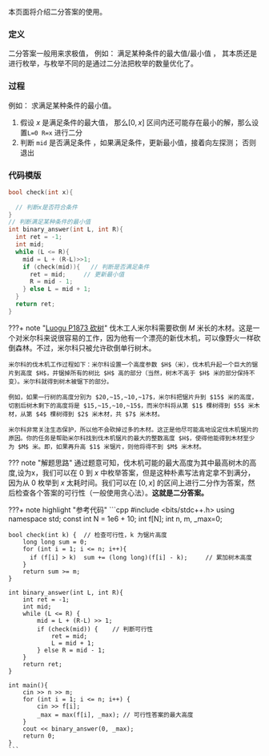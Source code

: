 本页面将介绍二分答案的使用。



### 定义

二分答案一般用来求极值， 例如： 满足某种条件的最大值/最小值 ， 其本质还是进行枚举，与枚举不同的是通过二分法把枚举的数量优化了。



### 过程

例如： 求满足某种条件的最小值。

1.  假设 $x$ 是满足条件的最大值， 那么$[0, x]$ 区间内还可能存在最小的解，那么设置`L=0 R=x` 进行二分
2.  判断 `mid` 是否满足条件 ，如果满足条件，更新最小值，接着向左探测； 否则退出



### 代码模版

```cpp
bool check(int x){
  
  // 判断x是否符合条件
}
// 判断满足某种条件的最小值
int binary_answer(int L, int R){
  int ret = -1;
  int mid;
  while (L <= R){
    mid = L + (R-L)>>1;
    if (check(mid)){   // 判断是否满足条件
      ret = mid;     // 更新最小值
      R = mid - 1;
    } else L = mid + 1;
  }  
  return ret;
}
```



???+ note  "[Luogu P1873 砍树](https://www.luogu.com.cn/problem/P1873)"
    伐木工人米尔科需要砍倒 $M$ 米长的木材。这是一个对米尔科来说很容易的工作，因为他有一个漂亮的新伐木机，可以像野火一样砍倒森林。不过，米尔科只被允许砍倒单行树木。
    

    米尔科的伐木机工作过程如下：米尔科设置一个高度参数 $H$（米），伐木机升起一个巨大的锯片到高度 $H$，并锯掉所有的树比 $H$ 高的部分（当然，树木不高于 $H$ 米的部分保持不变）。米尔科就得到树木被锯下的部分。
    
    例如，如果一行树的高度分别为 $20,~15,~10,~17$，米尔科把锯片升到 $15$ 米的高度，切割后树木剩下的高度将是 $15,~15,~10,~15$，而米尔科将从第 $1$ 棵树得到 $5$ 米木材，从第 $4$ 棵树得到 $2$ 米木材，共 $7$ 米木材。
    
    米尔科非常关注生态保护，所以他不会砍掉过多的木材。这正是他尽可能高地设定伐木机锯片的原因。你的任务是帮助米尔科找到伐木机锯片的最大的整数高度 $H$，使得他能得到木材至少为 $M$ 米。即，如果再升高 $1$ 米锯片，则他将得不到 $M$ 米木材。

??? note "解题思路"
    通过题意可知，伐木机可能的最大高度为其中最高树木的高度,设为x，我们可以在 $0$ 到 $x$ 中枚举答案，但是这种朴素写法肯定拿不到满分，因为从 $0$ 枚举到 $x$ 太耗时间。我们可以在 $[0, x]$ 的区间上进行二分作为答案，然后检查各个答案的可行性（一般使用贪心法）。**这就是二分答案。**

???+ note highlight "参考代码"
    ```cpp
    #include <bits/stdc++.h>
    using namespace std;
    const int N = 1e6 + 10;
    int f[N];
    int n, m,  _max=0;
    
    bool check(int k) {  // 检查可行性，k 为锯片高度
    	long long sum = 0;
    	for (int i = 1; i <= n; i++){
          if (f[i] > k)  sum += (long long)(f[i] - k);     // 累加树木高度
    	}
    	return sum >= m;               
    }
    
    int binary_answer(int L, int R){
        int ret = -1;
        int mid;
        while (L <= R) {       
            mid = L + (R-L) >> 1;  
            if (check(mid)) {    // 判断可行性
                ret = mid;
                L = mid + 1;
            } else R = mid - 1;
        }
        return ret;  
    }
    
    int main(){
        cin >> n >> m;
        for (int i = 1; i <= n; i++) {
            cin >> f[i];
            _max = max(f[i], _max); // 可行性答案的最大高度
        }
        cout << binary_answer(0, _max);
        return 0;
    }
    ```
